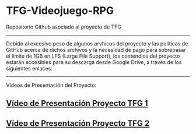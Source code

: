 # TFG-Videojuego-RPG
Repositorio Github asociado al proyecto de TFG

---

Debido al excesivo peso de algunos arvhicos del proyecto y las políticas de GitHub acerca de dichos archivos y la necesidad de pago para sobrepasar el límite de 1GB en LFS (Large File Support), los contendios del proyecto estarán accesibles para su descarga desde Google Drive, a través de los siguientes enlaces:



---

Vídeos de Presentación del Proyecto:

[Vídeo de Presentación Proyecto TFG 1](https://www.youtube.com/watch?v=4OB3GUVpNWc)
---
[Vídeo de Presentación Proyecto TFG 2](https://www.youtube.com/watch?v=5P9DxEhgiaE)
---
 
